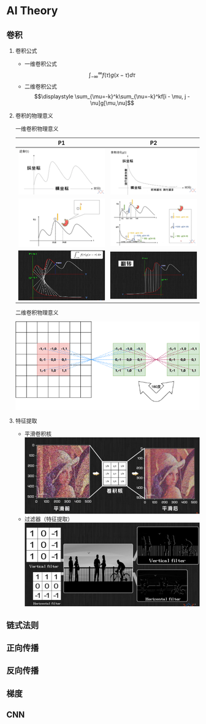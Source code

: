 # AI Theory

## 卷积

1. 卷积公式

    * 一维卷积公式
    $$\displaystyle \int^{\infty}_{-\infty}{f(\tau)g(x-\tau)d\tau}$$
    * 二维卷积公式
    $$\displaystyle \sum_{\mu=-k}^k\sum_{\nu=-k}^kf[i - \mu, j - \nu]g[\mu,\nu]$$

2. 卷积的物理意义

    一维卷积物理意义

    | P1 | P2 |
    |:------:|:------:|
    |![fx](../images/fx.png)|![gx](../images/gx.png)|
    |![fx](../images/special_1.png)|![gx](../images/special_2.png)|
    |![fx](../images/flip_1.png)|![gx](../images/flip_2.png)|

    二维卷积物理意义

    ![2Dis](../images/2Dis.png)

3. 特征提取

    * 平滑卷积核
    ![Smooth](../images/smooth.png)
    * 过滤器（特征提取）
    ![Filter](../images/filter.png)

## 链式法则

## 正向传播

## 反向传播

## 梯度

## CNN
